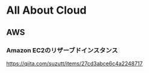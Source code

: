 All About Cloud
========

## AWS
### Amazon EC2のリザーブドインスタンス
https://qiita.com/suzutt/items/27cd3abce6c4a2248717
